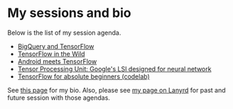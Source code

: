 # My sessions and bio

Below is the list of my session agenda.

- [BigQuery and TensorFlow](BigQuery%20and%20TensorFlow.md)
- [TensorFlow in the Wild](TensorFlow%20in%20the%20Wild.md)
- [Android meets TensorFlow](Android%20meets%20TensorFlow.md)
- [Tensor Processing Unit: Google's LSI designed for neural network](TPU.md)
- [TensorFlow for absolute beginners (codelab)](https://github.com/kazunori279/TensorFlow-for-absolute-beginners)

See [this page](bio.md) for my bio. Also, please see [my page on Lanyrd](http://lanyrd.com/profile/kazunori_279/) for past and future session with those agendas.
